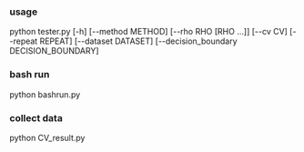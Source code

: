 ### usage
python tester.py [-h] [--method METHOD] [--rho RHO [RHO ...]] [--cv CV]
                 [--repeat REPEAT] [--dataset DATASET]
                 [--decision_boundary DECISION_BOUNDARY]

### bash run
python bashrun.py

### collect data
python CV_result.py
